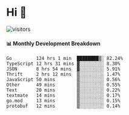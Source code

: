 # Hi 👋
 
![visitors](https://visitor-badge.glitch.me/badge?page_id=sorcererxw.sorcererx)

#### 📊 Monthly Development Breakdown

<!--START_SECTION:waka-->
```text
Go         124 hrs 1 min  ████████▒░ 82.24%
TypeScript 12 hrs 31 mins ▓░░░░░░░░░ 8.30%
JSON       8 hrs 54 mins  ▓░░░░░░░░░ 5.91%
Thrift     2 hrs 12 mins  ▒░░░░░░░░░ 1.47%
JavaScript 50 mins        ▒░░░░░░░░░ 0.56%
Other      49 mins        ▒░░░░░░░░░ 0.55%
Text       20 mins        ▒░░░░░░░░░ 0.22%
textmate   14 mins        ▒░░░░░░░░░ 0.17%
go.mod     13 mins        ▒░░░░░░░░░ 0.15%
protobuf   12 mins        ▒░░░░░░░░░ 0.14%
```
<!--END_SECTION:waka-->
